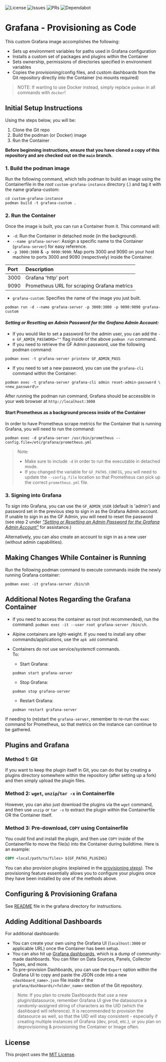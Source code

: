 ![License](https://img.shields.io/github/license/JHumphreys89/custom-grafana-instance)
![Issues](https://img.shields.io/github/issues/JHumphreys89/custom-grafana-instance)
![PRs](https://img.shields.io/github/issues-pr/JHumphreys89/custom-grafana-instance)
![Dependabot](https://img.shields.io/badge/dependabot-active-brightgreen?logo=dependabot)

# Grafana - Provisioning as Code
This custom Grafana image accomplishes the following:
- Sets up environment variables for paths used in Grafana configuration
- Installs a custom set of packages and plugins within the Container
- Sets ownership, permissions of directories specified in environment variables
- Copies the provisioning/config files, and custom dashboards from the Git repository directly into the Container (no mounts required)

> NOTE: If wanting to use Docker instead, simply replace `podman` in all commands with `docker`!

## Initial Setup Instructions
Using the steps below, you will be:
1. Clone the Git repo
2. Build the podman (or Docker) image
3. Run the Container

**Before beginning instructions, ensure that you have cloned a copy of this repository and are checked out on the `main` branch.**

### 1. Build the podman image
Run the following command, which tells podman to build an image using the Containerfile in the _root_ `custom-grafana-instance` directory (.) and tag it with the name grafana-custom:

```shell
cd custom-grafana-instance
podman build -t grafana-custom .
```

### 2. Run the Container
Once the image is built, you can run a Container from it. This command will:

- `-d`: Run the Container in detached mode (in the background).
- `--name grafana-server`: Assign a specific name to the Container (`grafana-server`) for easy reference.
- `-p 3000:3000` & `-p 9090:9090`: Map ports 3000 and 9090 on your host machine to ports 3000 and 9090 (respectively) inside the Container.

| Port | Description                                 |
|:-----|:--------------------------------------------|
| 3000 | Grafana 'http' port                         |
| 9090 | Prometheus URL for scraping Grafana metrics |

- `grafana-custom`: Specifies the name of the image you just built.

```shell
podman run -d --name grafana-server -p 3000:3000 -p 9090:9090 grafana-custom
```

#### _Setting or Resetting an Admin Password for the Grafana Admin Account:_

- If you would like to set a password for the admin user, you can add the `-e GF_ADMIN_PASSWORD=""` flag inside of the above `podman run` command. 
- If you need to retrieve the GF Admin password, use the following podman command:
```shell
podman exec -t grafana-server printenv GF_ADMIN_PASS
```
- If you need to set a new password, you can use the `grafana-cli` command within the Container:
```shell
podman exec -t grafana-server grafana-cli admin reset-admin-password \<new_password\>
```

After running the podman run command, Grafana should be accessible in your web browser at `http://localhost:3000`

#### Start Prometheus as a background process inside of the Container

In order to have Prometheus scrape metrics for the Container that is running Grafana, you will need to run the command:
```shell
podman exec -d grafana-server /usr/bin/prometheus --config.file=/etc/grafana/prometheus.yml
```
> Note:
> - Make sure to include `-d` in order to run the executable in detached mode.
> - If you changed the variable for `GF_PATHS_CONFIG`, you will need to update the `--config.file` location so that Prometheus can pick up the correct `prometheus.yml` file.

### 3. Signing into Grafana
To sign into Grafana, you can use the `GF_ADMIN_USER` (default is 'admin') and password set in the previous step to sign in as the Grafana Admin account. If unable to sign in as the GF Admin, you will need to reset the password (see step 2 under [_"Setting or Resetting an Admin Password for the Grafana Admin Account"_](#setting-or-resetting-an-admin-password-for-the-grafana-admin-account) for assistance.)

Alternatively, you can also create an account to sign in as a new user (without admin capabilities).

## Making Changes While Container is Running
Run the following podman command to execute commands inside the newly running Grafana container:

```shell
podman exec -it grafana-server /bin/sh
```

## Additional Notes Regarding the Grafana Container
- If you need to access the container as root (not recommended), run the command: `podman exec -it --user root grafana-server /bin/sh`.

- Alpine containers are light-weight. If you need to install any other commands/applications, use the `apk add` command.

- Containers do not use service/systemctl commands. <br>
  To:
    * Start Grafana: 
    ```shell
    podman start grafana-server
    ```
    * Stop Grafana: 
    ```shell
    podman stop grafana-server
    ```
    * Restart Grafana: 
    ```shell
    podman restart grafana-server
    ```
If needing to (re)start the `grafana-server`, remember to re-run the `exec` command for Prometheus, so that metrics on the instance can continue to be gathered.

## Plugins and Grafana

### Method 1: Git
If you want to keep the plugin itself in Git, you can do that by creating a plugins directory somewhere within the repository (after setting up a fork) and then simply upload the plugin files.

### Method 2: `wget`, `unzip`/`tar -x` in Containerfile
However, you can also just download the plugins via the `wget` command, and then use `unzip` or `tar -x` to extract the plugin within the Containerfile OR the Container itself.

### Method 3: Pre-download, `COPY` using Containerfile
You could find and install the plugin, and then use `COPY` inside of the Containerfile to move the file(s) into the Container during buildtime. Here is an example:
```dockerfile
COPY <local/path/to/files> ${GF_PATHS_PLUGINS}
```

You can also provision plugins (explained in the [provisioning steps](grafana/README.md#provisioning-grafana)). The provisioning feature essentially allows you to configure your plugins once they have been installed by one of the methods above.

## Configuring & Provisioning Grafana

See [README](grafana/README.md) file in the grafana directory for instructions.

## Adding Additional Dashboards

For additional dashboards:
- You can create your own using the Grafana UI (`localhost:3000` or applicable URL) once the Container has been setup.
- You can also hit up [Grafana dashboards](https://grafana.com/grafana/dashboards/), which is a dump of community-made dashboards. You can filter on Data Sources, Panels, Collector Types, and more.
- To pre-provision Dashboards, you can use the `Export` option within the Grafana UI to copy and paste the JSON code into a new `<dashboard_name>.json` file inside of the `grafana/dashboards/<folder_name>` section of the Git repository.

> Note: If you plan to create Dashboards that use a new plugin/datasource, remember Grafana UI give the datasource a randomly-assigned string of characters as the UID (which the dashboard will reference). It is recommended to provision the datasource as well, so that the UID will stay consistent - especially if creating multiple instances of Grafana (dev, prod, etc.), or you plan on deprovisioning & provisioning the Container or Image often.

## License
This project uses the [MIT License](./LICENSE).